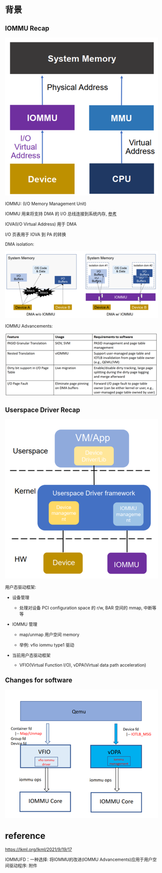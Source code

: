 
# 背景

## IOMMU Recap

![2022-10-27-10-59-46.png](./images/2022-10-27-10-59-46.png)

IOMMU: (I/O Memory Management Unit)

IOMMU 用来将支持 DMA 的 I/O 总线连接到系统内存, [参考](https://en.wikipedia.org/wiki/Input%E2%80%93output_memory_management_unit)

IOVA(I/O Virtual Address) 用于 DMA

I/O 页表用于 IOVA 到 PA 的转换

DMA isolation:

![2022-10-27-11-10-09.png](./images/2022-10-27-11-10-09.png)

IOMMU Advancements:

![2022-10-27-13-13-19.png](./images/2022-10-27-13-13-19.png)

## Userspace Driver Recap

![2022-10-27-15-28-35.png](./images/2022-10-27-15-28-35.png)

用户态驱动框架:

* 设备管理

  * 处理对设备 PCI configuration space 的 r/w, BAR 空间的 mmap, 中断等等

* IOMMU 管理

  * map/unmap 用户空间 memory

  * 举例: vfio iommu type1 驱动

* 当前用户态驱动框架

  * VFIO(Virtual Function I/O), vDPA(Virtual data path acceleration)

## Changes for software

![2022-10-27-15-56-57.png](./images/2022-10-27-15-56-57.png)



# reference

https://lkml.org/lkml/2021/9/19/17

IOMMUFD：一种选择: 将IOMMU的改进(IOMMU Advancements)应用于用户空间驱动程序: 附件 


